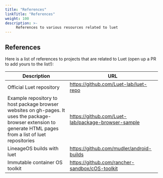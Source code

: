 ```yaml
---
title: "References"
linkTitle: "References"
weight: 100
description: >-
     References to various resources related to luet
---
```


## References

Here is a list of references to projects that are related to Luet (open up a PR to add yours to the list!):

| Description                                                                                                                                                    | URL                                                |
|----------------------------------------------------------------------------------------------------------------------------------------------------------------|----------------------------------------------------|
| Official Luet repository                                                                                                                                       | https://github.com/Luet-lab/luet-repo              |
| Example repository to host package browser websites on gh-pages. It uses the package-browser extension to generate HTML pages from a list of luet repositories | https://github.com/Luet-lab/package-browser-sample |
| LineageOS builds with luet                                                                                                                                     | https://github.com/mudler/android-builds           |
| Immutable container OS toolkit                                                                                                                                 | https://github.com/rancher-sandbox/cOS-toolkit     |
